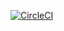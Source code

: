 [![CircleCI](https://dl.circleci.com/status-badge/img/gh/ansible-roles-mamono210/redmine_restore_git/tree/main.svg?style=svg)](https://dl.circleci.com/status-badge/redirect/gh/ansible-roles-mamono210/redmine_restore_git/tree/main)
